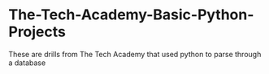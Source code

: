 # The-Tech-Academy-Basic-Python-Projects

These are drills from The Tech Academy that used python to parse through a database
